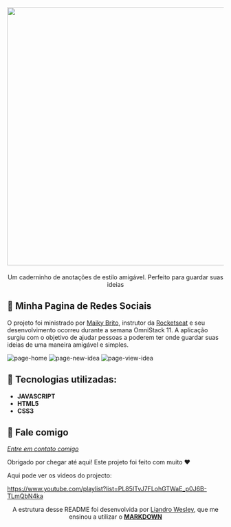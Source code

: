 
<h1 align="center">
    <img width="600" src="backup/logo.png" />
</h1>


<p align="center">
Um caderninho de anotações de estilo amigável. Perfeito para guardar suas ideias
</p>

📌 Minha Pagina de Redes Sociais
------------------
O projeto foi ministrado por <a href="https://github.com/maykbrito">Maiky Brito</a>, instrutor da <a href="http://rocketseat.com.br">Rocketseat</a> e seu desenvolvimento ocorreu durante a semana OmniStack 11. A aplicação surgiu com o objetivo de ajudar pessoas a poderem ter onde guardar suas ideias de uma maneira amigável e simples. 


<img src="assets/home.PNG" alt="page-home">
<img src="assets/add-idea.PNG" alt="page-new-idea">
<img src="assets/ver-idea.PNG" alt="page-view-idea">

🔧 Tecnologias utilizadas:
------------------

- <strong>JAVASCRIPT</strong>
- <strong>HTML5</strong>
- <strong>CSS3</strong>

💬 Fale comigo
------------------
[*Entre em contato comigo*](https://www.linkedin.com/in/ivo-baptista-3712144/)

Obrigado por chegar até aqui! Este projeto foi feito com muito ❤


Aqui pode ver os videos do projecto:

https://www.youtube.com/playlist?list=PL85ITvJ7FLohGTWaE_p0J6B-TLmQbN4ka





<p align="center">
A estrutura desse README foi desenvolvida por <a href="https://github.com/liandro-wesley">Liandro Wesley</a>,  que me ensinou a utilizar o <a href="https://www.markdownguide.org"><strong>MARKDOWN</strong></a>






